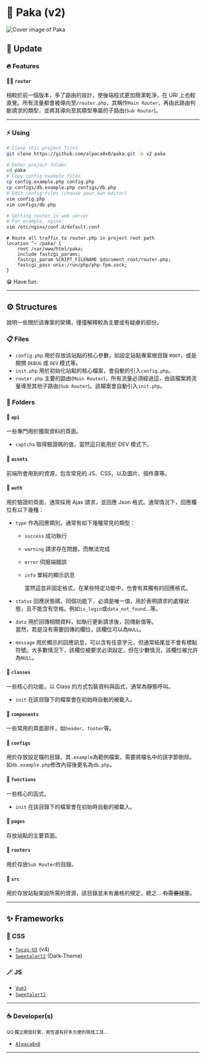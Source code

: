 # :llama: Paka (v2)

![Cover image of Paka](https://i.imgur.com/XXuMFlA.jpg)

## :cactus: Update

<!-- ### :bug: Bugs

- [ ] Bug

### :pinched_fingers: Issues

- [ ] Issue -->

### :fire: Features

#### :sassy_woman: `router`

相較於前一個版本，多了路由的設計，使後端程式更加簡潔乾淨，在 URI 上也較直覺。所有流量都會被導向至`/router.php`，其稱作`Main Router`，再由此路由判斷請求的類型，並將其導向至其類型專屬的子路由(`Sub Router`)。

---

### :zap: Using

```bash
# Clone this project first
git clone https://github.com/alpaca0x0/paka.git -b v2 paka
```

```bash
# Enter project folder
cd paka
# Copy config example files
cp config.example.php config.php
cp configs/db.example.php configs/db.php
# Edit config files (choose your own editor)
vim config.php
vim configs/db.php
```

```bash
# Setting router in web server
# For example, nginx:
vim /etc/nginx/conf.d/default.conf
```

```nginx
# Route all traffic to router.php in project root path
location ^~ /paka/ {
    root /var/www/html/paka;
    include fastcgi_params;
    fastcgi_param SCRIPT_FILENAME $document_root/router.php;
    fastcgi_pass unix:/run/php/php-fpm.sock;
}
```

:grin: Have fun.

---

## :gear: Structures

說明一些關於該專案的架構，僅僅解釋較為主要或有疑慮的部份。

### :clipboard: Files

- `config.php` 用於存放該站點的核心參數，如設定站點專案根目錄 `ROOT`，或是開關 `DEBUG` 或 `DEV` 模式等。
- `init.php` 用於初始化站點的核心檔案，會自動的引入`config.php`。
- `router.php` 主要的路由(`Main Router`)，所有流量必須經過這，由該檔案將流量導至其他子路由(`Sub Router`)。該檔案會自動引入`init.php`。

### :open_file_folder: Folders

#### :small_blue_diamond: `api`

一些專門用於獲取資料的頁面。

- `captcha` 取得驗證碼的值，當然這只能用於 DEV 模式下。

#### :small_blue_diamond: `assets`

前端所會用到的資源，包含常見的 JS、CSS，以及圖片、插件庫等。

#### :small_blue_diamond: `auth`

用於驗證的頁面，通常採用 Ajax 請求，並回應 Json 格式。通常情況下，回應欄位有以下幾種：

- `type` 作為回應類別，通常有如下幾種常見的類型：
  - `success` 成功執行
  - `warning` 請求存在問題，而無法完成
  - `error` 伺服端錯誤
  - `info` 單純的顯示訊息

    當然這並非固定格式，在某些特定功能中，也會有其獨有的回應格式。

- `status` 回應狀態碼，同個功能下，必須是唯一值，用於表明請求的處理狀態，且不能含有空格。例如`is_login`或`data_not_found`...等。
- `data` 用於回傳相關資料，如執行更新請求後，回傳新值等。\
  當然，若是沒有需要回傳的欄位，該欄位可以為`NULL`。
- `message` 用於顯示的回應訊息，可以含有任意字元，但通常結尾並不會有標點符號。大多數情況下，該欄位被要求必須設定，但在少數情況，該欄位被允許為`NULL`。

#### :small_blue_diamond: `classes`

一些核心的功能，以 Class 的方式包裝資料與函式，通常為靜態呼叫。

- `init` 在該目錄下的檔案會在初始時自動的被載入。

#### :small_blue_diamond: `components`

一些常用的頁面部件，如`header`、`footer`等。

#### :small_blue_diamond: `configs`

用於存放設定檔的目錄，其`.example`為範例檔案，需要將檔名中的該字節刪除。如`db.example.php`修改內容後更名為`db.php`。

#### :small_blue_diamond: `functions`

一些核心的函式。

- `init` 在該目錄下的檔案會在初始時自動的被載入。

#### :small_blue_diamond: `pages`

存放站點的主要頁面。

#### :small_blue_diamond: `routers`

用於存放`Sub Router`的目錄。

#### :small_blue_diamond: `src`

用於存放站點架設所需的資源，該目錄並未有嚴格的規定，總之... ~~有需要就塞~~。

---

## :sparkles: Frameworks

### :art: CSS

- [`Tocas-UI`](https://tocas-ui.com) (v4)
- [`Sweetalert2`](https://github.com/sweetalert2/sweetalert2-themes) (Dark-Theme)

### :magic_wand: JS

- [`Vue3`](https://vuejs.org)
- [`Sweetalert2`](https://sweetalert2.github.io/)

---

### :coffee: Developer(s)

<sub>QQ 獨立開發好累，索性還有好多方便的現成工具...</sub>

- [`Alpaca0x0`](https://github.com/alpaca0x0)

---
